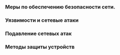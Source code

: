 ### Меры по обеспечению безопасности сети.

### Уязвимости и сетевые атаки

### Подавление сетевых атак

### Методы защиты устройств